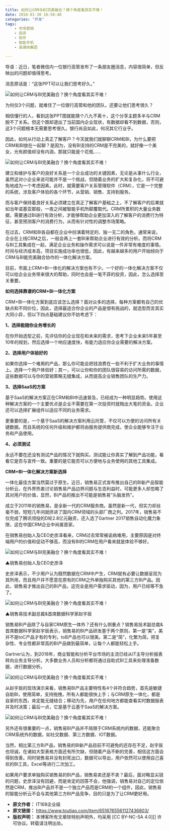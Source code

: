 ```yaml
---
title: 如何让CRM与BI完美融合？换个角度看其实不难！
date: 2018-01-30 16:58:40
categories: "开发"
tags:
	- 市场营销
	- 投资
	- 软件
	- 智能手机
	- 高德纳集团

---
```


导语：近日，笔者微信内一位银行高管发布了一条朋友圈消息，内容很简单，但反映出的问题却值得思考。

消息原话是：“这张PPT可以让我们思考好久。”

![如何让CRM与BI完美融合？换个角度看其实不难！][CRM_BI]

为何仅3个问题，就难住了一位银行高管和他的团队，还要让他们思考很久？

相信懂行的人，看到这张PPT图就能猜个八九不离十，这个分享主题多半与CRM脱不了关系。但这个图却道出了当前国内企业现状，有数据却看不到数据，否则，这3个问题根本无需要思考很久。银行尚且如此，何况其它行业乎。

因此，如何从行动上真正了解客户？今天就我们就聊聊CRM和BI，为什么要把CRM和BI放在一起聊？是因为，没有BI支持的CRM是不完美的，就好像一个美女，光有颜值却没有内涵，那就只能是个花瓶……

![如何让CRM与BI完美融合？换个角度看其实不难！][CRM_BI 1]

建立和维护与客户的良好关系是一个企业成功的关键因素，无论是从事什么行业，虽然这对小企业来说可能并不是一个挑战，但随着业务的扩大和复杂化，将不可避免地成为一个考虑因素。此时，就需要客户关系管理软件（CRM），它是一个完整的系统，涉及客户体验的各个环节，从营销、销售、支持到服务。

而与客户保持着良好关系必须建立在真正了解客户基础之上，不了解客户的后果就如当年诺基亚那般，一夜之间被智能手机所颠覆取代。CRM所累积的大量业务数据，需要通过BI进行有效分析，才能够帮助企业更加深入的了解客户的消费行为特征，甚至预测客户的消费行为，从而有针对性的调整市场策略。

在过去，CRM和BI各自都在企业中扮演着特定的、独一无二的角色，通常来说，企业在上线CRM之后，一般会再上一套BI来帮助企业进行有效的分析。而将CRM与BI工具集成在一起，满足企业业务和操作需求可以说是一件非常有难度的事情。时间与经济成本高，项目实施成功率也很低，因此，有越来越多的用户开始倾向于CRM与BI能完美融合协作的一体化解决方案。

目前，市面上CRM+BI一体化的解决方案也有不少。一个好的一体化解决方案不仅可以给企业业务带来很大的帮助，同时也会是一笔不菲的投资，因此，怎么选择至关重要。

**如何选择靠谱的CRM+BI一体化方案**

CRM+BI一体化方案到底应该怎么选择？面对众多的选择，每种方案都有自己的优缺点和不同价位，因此，选择最适合你企业的产品是很有挑战的，就选型而言其实大同小异，但以下四点基础建议你不妨考虑下：

**1、选择能随你业务增长的**

在你开始选型之前，先评估你的企业现在和未来的需求，思考下企业未来5年甚至10年的规划，然后选择一个响应速度快，有能力适应你企业需要的解决方案。

**2、选择用户体验好的**

如果你选择一个难用的产品，那么你可能会把钱浪费在一些不利于扩大业务的事情上。选择一个用户体验好；其一，可以让你和你的团队很容易的访问所需的数据，这些数据可以与你的营销策略无缝集成，从而提高企业销售团队的生产力。

**3、选择SaaS的方案**

基于SaaS的解决方案正在CRM和BI中迅速普及，已经成为一种明显趋势。使用这种解决方案的一个主要优点是企业不需要在第一次投资时就掏出大笔的资金。企业还可以选择扩展组件以适应不同的业务需求。

更重要的是，一个基于SaaS的解决方案利用云托管，不仅可以方便的访问所有关键数据。而且系统的任何升级和维护都将由服务提供商完成，使企业能够专注于业务和产品使用。

**4、必须测试**

永远不要在还没有测试产品的情况下就购买。测试能让你真实了解到产品功能，看看它是否与宣传一致。重要的是它能否可以方便地与业务使用的其他工具集成。

**CRM+BI一体化解决方案新选择**

一体化最佳方案当然莫过于原生。近日，销售易正式宣布推出自己的BI新产品智能分析云，在外界热衷讨论销售易产品边界问题与生态利益时，可能更多人却忽略了其对用户的价值，显然，BI产品的推出不可能是销售易“头脑发热”。

成立于2011年的销售易，是全新一代的CRM服务商。虽然是新一代，但实力却丝毫不弱，短短几年间就挤进了国内CRM领域的头部厂商之列。2017年，销售易不仅完成了腾讯领投的D轮2.8亿元融资，还入选了Gartner 2017销售自动化魔力象限，这在中国CRM企业中尚属首家。

在销售易创始人及CEO史彦泽看来，CRM过去常常被诟病难用，主要原因是对终端用户的价值和促动不够高，而没有BI的CRM在用户看来就是体验不够好。

![如何让CRM与BI完美融合？换个角度看其实不难！][CRM_BI 2]

▲销售易创始人及CEO史彦泽

史彦泽表示，不少用户认为既然数据在CRM中产生，CRM就有必要让数据呈现为其所用，而且用户并不愿意在原有的CRM之外单独购买其他的第三方BI产品。因此，销售易才推出自己的BI产品，这完全是用户需求驱动，因为，用户已经等不急了。


![如何让CRM与BI完美融合？换个角度看其实不难！][CRM_BI 3]

▲销售易技术副总裁&首席数据科学家赵宇辰

销售易BI产品除了与自家CRM原生一体外？还有什么侧重点？销售易技术副总裁&首席数据科学家赵宇辰表示，销售易的BI产品研发基于两个原则，第一是“美”，美并不是toC产品才有的专利，toB产品也可以很美。第二是“简”，化繁为简，把复杂性、专业性都非常高的BI产品做到最简单，让每个人都能轻松上手。


Gartner认为，到2018年，商业智能和分析平台市场的主流已经从IT主导分析报表转向业务主导分析。大多数业务人员和分析都将通过自助式BI工具来处理准备数据，进行数据分析。

![如何让CRM与BI完美融合？换个角度看其实不难！][CRM_BI 4]

从赵宇辰的现场演示来看，销售易BI产品主要特性有4个并符合趋势，首先是敏捷自助BI，使用简单，支持拖拽，所有人都能很快上手；与CRM原生一体化，都是自家的东西，肯定能无缝结合；移动为先，用户在任何地方都能查看实时数据报表并及时决策；最后一点，它是基于云基于SaaS的解决方案。

![如何让CRM与BI完美融合？换个角度看其实不难！][CRM_BI 5]

另外还有很重要的一点，销售易BI产品并不局限于CRM系统内的数据，还能聚合CRM系统外的数据，如社交数据、第三方数据、IOT数据。

当然，相比第三方BI产品，销售易的BI新产品目前不可避免的还存在不足，赵宇辰也坦诚，在诸如大型表格方面还有所欠缺，但随着产品不断的完善，相信这方面会得到改善。同时销售易并没有封死出口，数据可以导出，用户依然可以使用自己喜欢的BI工具，Excel等进行二次加工。

如果用户要求单独购买销售易的BI产品，销售易卖还是不卖？最后，面对略显尖锐的问题，史彦泽没有回避，而是肯定的回答不会，他强调，销售易对自己的定位依然是CRM，推出BI产品并不是一个独立产品而是CRM的一个组件，因此，销售易的智能分析云不会与其他第三方BI产品竞争，目的只是为了让CRM更好用。


[CRM_BI]: static/resources/crawler/YZ6R-MARN-F7JV.jpg
[CRM_BI 1]: static/resources/crawler/BVV3-IJRZ-7R7R.jpg
[CRM_BI 2]: static/resources/crawler/QVFU-ZM3I-AEAR.jpg
[CRM_BI 3]: static/resources/crawler/AZ2Y-QIQQ-BJ3M.jpg
[CRM_BI 4]: static/resources/crawler/I3E2-YVIR-2AZB.jpg
[CRM_BI 5]: static/resources/crawler/IN7J-MBJZ-QRRZ.jpg
 *  **原文作者：** IT168企业级
 *  **原文链接：** https://www.toutiao.com/item/6516765561127436803/
 *  **版权声明：** 本博客所有文章除特别声明外，均采用 [CC BY-NC-SA 4.0][] 许可协议。转载请注明出处。
